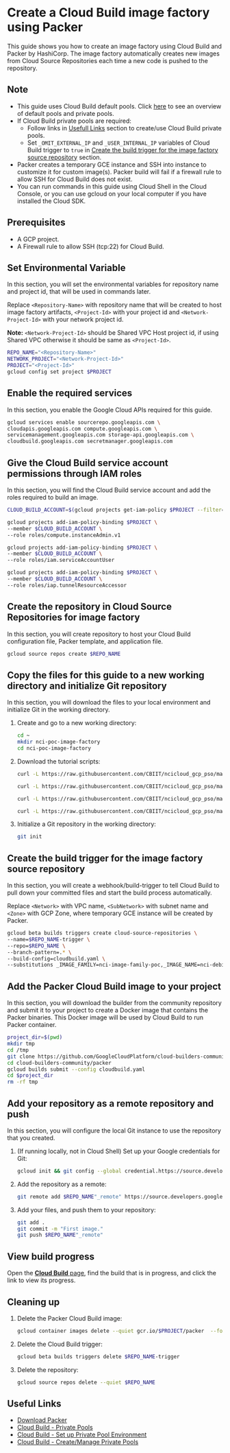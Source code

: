 # Create a Cloud Build image factory using Packer

This guide shows you how to create an image factory using Cloud Build and Packer by HashiCorp. The image factory automatically creates new images from Cloud Source Repositories each time a new code is pushed to the repository.

## Note

* This guide uses Cloud Build default pools. Click [here](https://cloud.google.com/build/docs/private-pools/private-pools-overview#overview_of_default_pools_and_private_pools) to see an overview of default pools and private pools.
* If Cloud Build private pools are required:
  * Follow links in [Usefull Links](#useful-links) section to create/use Cloud Build private pools.
  * Set `_OMIT_EXTERNAL_IP` and `_USER_INTERNAL_IP` variables of Cloud Build trigger to `true` in [Create the build trigger for the image factory source repository](#create-the-build-trigger-for-the-image-factory-source-repository) section.
* Packer creates a temporary GCE instance and SSH into instance to customize it for custom image(s). Packer build will fail if a firewall rule to allow SSH for Cloud Build does not exist.
* You can run commands in this guide using Cloud Shell in the Cloud Console, or you can use gcloud on your local computer if you have installed the Cloud SDK.

## Prerequisites

* A GCP project.
* A Firewall rule to allow SSH (tcp:22) for Cloud Build.

## Set Environmental Variable

In this section, you will set the environmental variables for repository name and project id, that will be used in commands later.

Replace `<Repository-Name>` with repository name that will be created to host image factory artifacts, `<Project-Id>` with your project id and `<Network-Project-Id>` with your network project id.

**Note:** `<Network-Project-Id>` should be Shared VPC Host project id, if using Shared VPC otherwise it should be same as `<Project-Id>`.

```bash
REPO_NAME="<Repository-Name>"
NETWORK_PROJECT="<Network-Project-Id>"
PROJECT="<Project-Id>"
gcloud config set project $PROJECT
```

## Enable the required services

In this section, you enable the Google Cloud APIs required for this guide.

```bash
gcloud services enable sourcerepo.googleapis.com \
cloudapis.googleapis.com compute.googleapis.com \
servicemanagement.googleapis.com storage-api.googleapis.com \
cloudbuild.googleapis.com secretmanager.googleapis.com
```

## Give the Cloud Build service account permissions through IAM roles

In this section, you will find the Cloud Build service account and add the roles required to build an image.

```bash
CLOUD_BUILD_ACCOUNT=$(gcloud projects get-iam-policy $PROJECT --filter="(bindings.role:roles/cloudbuild.builds.builder)"  --flatten="bindings[].members" --format="value(bindings.members[])")

gcloud projects add-iam-policy-binding $PROJECT \
--member $CLOUD_BUILD_ACCOUNT \
--role roles/compute.instanceAdmin.v1

gcloud projects add-iam-policy-binding $PROJECT \
--member $CLOUD_BUILD_ACCOUNT \
--role roles/iam.serviceAccountUser

gcloud projects add-iam-policy-binding $PROJECT \
--member $CLOUD_BUILD_ACCOUNT \
--role roles/iap.tunnelResourceAccessor
```

## Create the repository in Cloud Source Repositories for image factory

In this section, you will create repository to host your Cloud Build configuration file, Packer template, and application file.

```bash
gcloud source repos create $REPO_NAME
```

## Copy the files for this guide to a new working directory and initialize Git repository

In this section, you will download the files to your local environment and initialize Git in the working directory.

1. Create and go to a new working directory:

    ```bash
    cd ~
    mkdir nci-poc-image-factory
    cd nci-poc-image-factory
    ```

2. Download the tutorial scripts:

    ```bash
    curl -L https://raw.githubusercontent.com/CBIIT/ncicloud_gcp_pso/main/packer/cloudbuild.yaml >cloudbuild.yaml

    curl -L https://raw.githubusercontent.com/CBIIT/ncicloud_gcp_pso/main/packer/main.pkr.hcl >main.pkr.hcl

    curl -L https://raw.githubusercontent.com/CBIIT/ncicloud_gcp_pso/main/packer/variables.pkr.hcl >variables.pkr.hcl

    curl -L https://raw.githubusercontent.com/CBIIT/ncicloud_gcp_pso/main/packer/index.html >index.html
    ```

3. Initialize a Git repository in the working directory:

    ```bash
    git init
    ```

## Create the build trigger for the image factory source repository

In this section, you will create a webhook/build-trigger to tell Cloud Build to pull down your committed files and start the build process automatically.

Replace `<Network>` with VPC name, `<SubNetwork>` with subnet name and `<Zone>` with GCP Zone, where temporary GCE instance will be created by Packer.

```bash
gcloud beta builds triggers create cloud-source-repositories \
--name=$REPO_NAME-trigger \
--repo=$REPO_NAME \
--branch-pattern=.* \
--build-config=cloudbuild.yaml \
--substitutions _IMAGE_FAMILY=nci-image-family-poc,_IMAGE_NAME=nci-debian-poc-image,_NETWORK_PROJECT_ID=$NETWORK_PROJECT,_NETWORK=<Network>,_SUBNETWORK=<SubNetwork>,_ZONE=<Zone>,_PROJECT_ID=$PROJECT,_SOURCE_IMAGE_FAMILY=debian-10,_SSH_USER=packer,_OMIT_EXTERNAL_IP=false,_USER_INTERNAL_IP=false
```

## Add the Packer Cloud Build image to your project

In this section, you will download the builder from the community repository and submit it to your project to create a Docker image that contains the Packer binaries. This Docker image will be used by Cloud Build to run Packer container.

```bash
project_dir=$(pwd)
mkdir tmp
cd /tmp
git clone https://github.com/GoogleCloudPlatform/cloud-builders-community.git
cd cloud-builders-community/packer
gcloud builds submit --config cloudbuild.yaml
cd $project_dir
rm -rf tmp
```

## Add your repository as a remote repository and push

In this section, you will configure the local Git instance to use the repository that you created.

1. (If running locally, not in Cloud Shell) Set up your Google credentials for Git:

    ```bash
    gcloud init && git config --global credential.https://source.developers.google.com.helper gcloud.sh
    ```

2. Add the repository as a remote:

    ```bash
    git remote add $REPO_NAME"_remote" https://source.developers.google.com/p/$PROJECT/r/$REPO_NAME
    ```

3. Add your files, and push them to your repository:

    ```bash
    git add .
    git commit -m "First image."
    git push $REPO_NAME"_remote"
    ```

## View build progress

Open the [**Cloud Build** page](https://console.cloud.google.com/cloud-build), find the build that is in progress, and click the link to view its progress.

## Cleaning up

1. Delete the Packer Cloud Build image:

    ```bash
    gcloud container images delete --quiet gcr.io/$PROJECT/packer  --force-delete-tags
    ```

2. Delete the Cloud Build trigger:

    ```bash
    gcloud beta builds triggers delete $REPO_NAME-trigger
    ```

3. Delete the repository:

    ```bash
    gcloud source repos delete --quiet $REPO_NAME
    ```

## Useful Links

* [Download Packer](https://www.packer.io/downloads)
* [Cloud Build - Private Pools](https://cloud.google.com/build/docs/private-pools/private-pools-overview)
* [Cloud Build - Set up Private Pool Environment](https://cloud.google.com/build/docs/private-pools/set-up-private-pool-environment)
* [Cloud Build - Create/Manage Private Pools](https://cloud.google.com/build/docs/private-pools/create-manage-private-pools)
